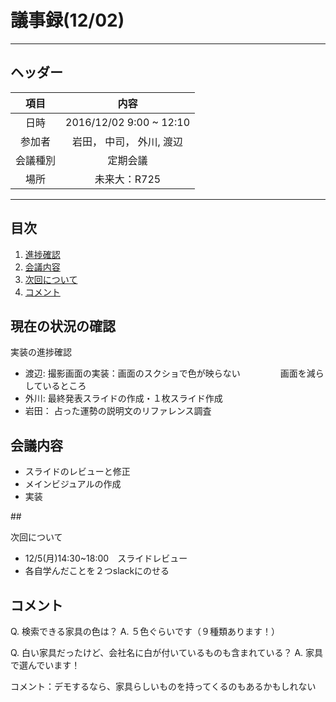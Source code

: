 # 議事録(12/02)
---
## ヘッダー
|項目|内容|
|:--:|:--:|
| 日時 | 2016/12/02 9:00 ~ 12:10|
| 参加者 | 岩田， 中司， 外川, 渡辺|
| 会議種別 | 定期会議 |
| 場所 | 未来大：R725 |

---
## 目次
1. [進捗確認](#anchar1)
2. [会議内容](#anchar2)
3. [次回について](#anchar3)
4. [コメント](#anchar4)


## <div id="anchar1"/>現在の状況の確認
実装の進捗確認
- 渡辺: 撮影画面の実装：画面のスクショで色が映らない
　　　　 画面を減らしているところ
- 外川: 最終発表スライドの作成・１枚スライド作成
- 岩田： 占った運勢の説明文のリファレンス調査

## <div id="anchar2"/>会議内容
- スライドのレビューと修正
- メインビジュアルの作成
- 実装

##<div id="anchar3"/>次回について
- 12/5(月)14:30~18:00　スライドレビュー
- 各自学んだことを２つslackにのせる

## <div id="anchar4"/>コメント
Q. 検索できる家具の色は？
A. ５色ぐらいです（９種類あります！）

Q. 白い家具だったけど、会社名に白が付いているものも含まれている？
A. 家具で選んでいます！

コメント：デモするなら、家具らしいものを持ってくるのもあるかもしれない


